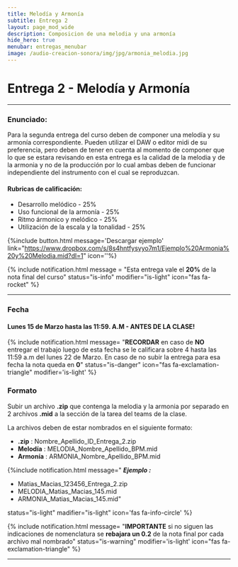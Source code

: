 ```yaml
---
title: Melodía y Armonía
subtitle: Entrega 2
layout: page_mod_wide
description: Composicion de una melodia y una armonía
hide_hero: true
menubar: entregas_menubar
image: /audio-creacion-sonora/img/jpg/armonia_melodia.jpg
---
```


# Entrega 2 - Melodía y Armonía

---

### Enunciado:

Para la segunda entrega del curso deben de componer una melodía y su armonía correspondiente.
Pueden utilizar el DAW o editor midi de su preferencia, pero deben de tener en cuenta al momento de componer que lo que se estara revisando en esta entrega es la calidad de la melodia y de la armonia y no de la producción por lo cual ambas deben de funcionar independiente del instrumento con el cual se reproduzcan.

#### Rubricas de calificación:

- Desarrollo melódico - 25%
- Uso funcional de la armonía - 25%
- Ritmo ármonico y melódico - 25%
- Utilización de la escala y la tonalidad - 25%

{%include button.html
message='Descargar ejemplo'
link="https://www.dropbox.com/s/8s4hntfysyyo7m1/Ejemplo%20Armonia%20y%20Melodia.mid?dl=1"
icon=''%}

{% include notification.html
message = "Esta entrega vale el **20%** de la nota final del curso"
status="is-info"
modifier="is-light"
icon="fas fa-rocket"
%}

---

### Fecha

#### Lunes 15 de Marzo hasta las 11:59. A.M - **ANTES DE LA CLASE!**

{% include notification.html
message= "**RECORDAR** en caso de
**NO** entregar el trabajo luego de esta fecha se le
calificara sobre 4 hasta las 11:59 a.m del lunes 22 de
Marzo. En caso de no subir la entrega para esa fecha la nota
queda en **0**"
status="is-danger"
icon="fas fa-exclamation-triangle"
modifier='is-light'
%}

### Formato

Subir un archivo **.zip** que contenga la melodia y la armonia por separado en 2 archivos **.mid** a la sección de la tarea del teams de la clase.

La archivos deben de estar nombrados en el siguiente formato:

- **.zip** : Nombre_Apellido_ID_Entrega_2.zip
- **Melodía** : MELODIA_Nombre_Apellido_BPM.mid
- **Armonía** : ARMONIA_Nombre_Apellido_BPM.mid

{%include notification.html
message="
**_Ejemplo :_**

- Matias_Macias_123456_Entrega_2.zip
- MELODIA_Matias_Macias_145.mid
- ARMONIA_Matias_Macias_145.mid"

status="is-light"
madifier="is-light"
icon='fas fa-info-circle'
%}

{% include notification.html
message= "**IMPORTANTE** si no siguen las indicaciones de nomenclatura se **rebajara un 0.2** de la nota final por cada archivo mal nombrado"
status="is-warning"
modifier='is-light'
icon="fas fa-exclamation-triangle"
%}

---

<!-- ### Inspiraciones de Melodías -->
